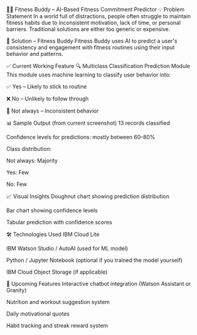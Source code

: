 🏋️‍♀️ Fitness Buddy – AI-Based Fitness Commitment Predictor
💡 Problem Statement
In a world full of distractions, people often struggle to maintain fitness habits due to inconsistent motivation, lack of time, or personal barriers. Traditional solutions are either too generic or expensive.

🎯 Solution – Fitness Buddy
Fitness Buddy uses AI to predict a user's consistency and engagement with fitness routines using their input behavior and patterns.

✅ Current Working Feature
🔍 Multiclass Classification Prediction Module
This module uses machine learning to classify user behavior into:

✅ Yes – Likely to stick to routine

❌ No – Unlikely to follow through

🤷 Not always – Inconsistent behavior

📊 Sample Output (from current screenshot)
13 records classified

Confidence levels for predictions: mostly between 60–80%

Class distribution:

Not always: Majority

Yes: Few

No: Few

📈 Visual Insights
Doughnut chart showing prediction distribution

Bar chart showing confidence levels

Tabular prediction with confidence scores

🛠️ Technologies Used
IBM Cloud Lite

IBM Watson Studio / AutoAI (used for ML model)

Python / Jupyter Notebook (optional if you trained the model yourself)

IBM Cloud Object Storage (if applicable)

🚧 Upcoming Features
Interactive chatbot integration (Watson Assistant or Granity)

Nutrition and workout suggestion system

Daily motivational quotes

Habit tracking and streak reward system
